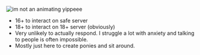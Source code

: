 ![im not an animating yippeee](https://github.com/user-attachments/assets/45ed8bf8-9bae-4811-91a5-9ceabb2eadad)

- 16+ to interact on safe server
- 18+ to interact on 18+ server (obviously)
- Very unlikely to actually respond. I struggle a lot with anxiety and talking to people is often impossible.
- Mostly just here to create ponies and sit around.
